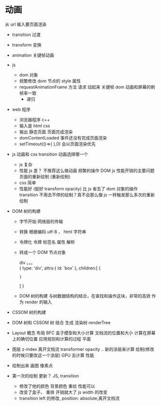 # 动画

从 url 输入要页面渲染

- transition 过渡
- transform 变换
- animation 关键帧动画
- js
  - dom 对象
  - 频繁修改 dom 节点的 style 属性
  - requestAnimationFrame 方法
    请求 动起来 关键帧
    dom 动画和屏幕的刷帧率一致
    - 递归
- web 程序

  - 浏览器程序 c++
  - 输入是 html css
  - 输出 静态页面 页面完成渲染
  - domContentLoaded 事件还没有完成页面渲染
  - setTimeout(()=>{ },0) 会以页面渲染优先

- js 动画和 css transition 动画选择哪一个

  - js 复杂
  - 性能 js 差？ 不推荐这么做动画
    频繁的操作 DOM js 性能开销的主要问题
    页面的重新绘制 (重新绘制)
  - css 简单
  - 性能好 (挺好 transform opacity)
    比 js 省去了 dom 对象的操作
    transition 不用去不停的绘制？真不会那么像 js 一样触发那么多次的重新绘制

- DOM 树的构建

  - 字节开始 网络层的传输
  - 转换 根据编码 utf-8 ， html 字符串
  - 令牌化 令牌 标签名 属性 解析
  - 转成一个 DOM 节点对象
    <div id="box">
      div 。。。
    </div>
    {
      type: 'div',
      attrs:{
        id: 'box'
      },
      children:[
        {

        }

    ]
    }

  - DOM 树的构建
    与树数据结构的结合，在查找和操作这块，非常的高效 作为 render 的输入

- CSSOM 树的构建

- DOM 树和 CSSOM 树 结合 生成 渲染树 renderTree
- Layout 概念 布局 BFC 盒子模型和大小计算
  文档流的位置和大小 计算在屏幕上的确切位置
  应用规则和计算的过程
  平面
- 图层 z-index 离开文档流 transformer opacity ..
  新的涂层来计算 绘制(修改的时候只要改这一个涂层)
  GPU 去计算 性能

- 绘制出来 画图
  像素点

- 第一次的绘制
  更新？ JS, transition
  - 修改了他的颜色 背景颜色 重绘 性能可以
  - 改变了盒子， 重排 开销就大了 js width 的改变
  - transition left 的修改, position: absolute;离开文档流

